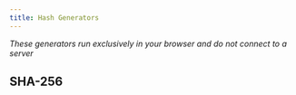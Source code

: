 ```yaml
---
title: Hash Generators
---
```


_These generators run exclusively in your browser and do not connect to a server_

## SHA-256

<HashGenerator algorithm="sha-256"
    inputPlaceholder="Input text to be hashed (this is treated like a password!)"
    digestPlaceholder="This will update with the hash once input is provided"
/>
